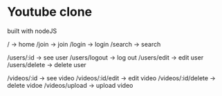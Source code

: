 # Youtube clone

built with nodeJS

/ -> home
/join -> join
/login -> login
/search -> search

/users/:id -> see user
/users/logout -> log out
/users/edit -> edit user
/users/delete -> delete user

/videos/:id -> see video
/videos/:id/edit -> edit video
/videos/:id/delete -> delete vidoe
/videos/upload -> upload video
